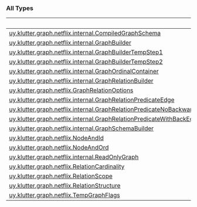 
### All Types

|&nbsp;|&nbsp;|
|---|---|
| [uy.klutter.graph.netflix.internal.CompiledGraphSchema](../uy.klutter.graph.netflix.internal/-compiled-graph-schema/index.md) |  |
| [uy.klutter.graph.netflix.internal.GraphBuilder](../uy.klutter.graph.netflix.internal/-graph-builder/index.md) |  |
| [uy.klutter.graph.netflix.internal.GraphBuilderTempStep1](../uy.klutter.graph.netflix.internal/-graph-builder-temp-step1/index.md) |  |
| [uy.klutter.graph.netflix.internal.GraphBuilderTempStep2](../uy.klutter.graph.netflix.internal/-graph-builder-temp-step2/index.md) |  |
| [uy.klutter.graph.netflix.internal.GraphOrdinalContainer](../uy.klutter.graph.netflix.internal/-graph-ordinal-container/index.md) |  |
| [uy.klutter.graph.netflix.internal.GraphRelationBuilder](../uy.klutter.graph.netflix.internal/-graph-relation-builder/index.md) |  |
| [uy.klutter.graph.netflix.GraphRelationOptions](../uy.klutter.graph.netflix/-graph-relation-options/index.md) |  |
| [uy.klutter.graph.netflix.internal.GraphRelationPredicateEdge](../uy.klutter.graph.netflix.internal/-graph-relation-predicate-edge/index.md) |  |
| [uy.klutter.graph.netflix.internal.GraphRelationPredicateNoBackwards](../uy.klutter.graph.netflix.internal/-graph-relation-predicate-no-backwards/index.md) |  |
| [uy.klutter.graph.netflix.internal.GraphRelationPredicateWithBackEdge](../uy.klutter.graph.netflix.internal/-graph-relation-predicate-with-back-edge/index.md) |  |
| [uy.klutter.graph.netflix.internal.GraphSchemaBuilder](../uy.klutter.graph.netflix.internal/-graph-schema-builder/index.md) |  |
| [uy.klutter.graph.netflix.NodeAndId](../uy.klutter.graph.netflix/-node-and-id/index.md) |  |
| [uy.klutter.graph.netflix.NodeAndOrd](../uy.klutter.graph.netflix/-node-and-ord/index.md) |  |
| [uy.klutter.graph.netflix.internal.ReadOnlyGraph](../uy.klutter.graph.netflix.internal/-read-only-graph/index.md) |  |
| [uy.klutter.graph.netflix.RelationCardinality](../uy.klutter.graph.netflix/-relation-cardinality/index.md) |  |
| [uy.klutter.graph.netflix.RelationScope](../uy.klutter.graph.netflix/-relation-scope/index.md) |  |
| [uy.klutter.graph.netflix.RelationStructure](../uy.klutter.graph.netflix/-relation-structure/index.md) |  |
| [uy.klutter.graph.netflix.TempGraphFlags](../uy.klutter.graph.netflix/-temp-graph-flags/index.md) |  |
